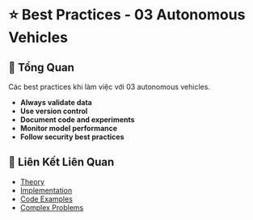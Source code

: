 # ⭐ Best Practices - 03 Autonomous Vehicles

## 🎯 Tổng Quan

Các best practices khi làm việc với 03 autonomous vehicles.

- **Always validate data**
- **Use version control**
- **Document code and experiments**
- **Monitor model performance**
- **Follow security best practices**

## 🔗 Liên Kết Liên Quan

- [Theory](./THEORY_03_autonomous_vehicles.md)
- [Implementation](./IMPLEMENTATION_03_autonomous_vehicles.md)
- [Code Examples](./CODE_EXAMPLES_03_autonomous_vehicles.md)
- [Complex Problems](./COMPLEX_PROBLEMS.md)
